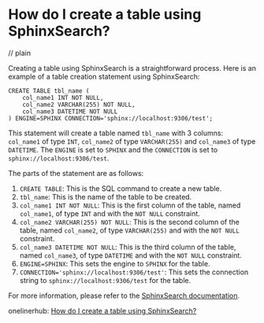 # How do I create a table using SphinxSearch?
// plain

Creating a table using SphinxSearch is a straightforward process. Here is an example of a table creation statement using SphinxSearch:

```
CREATE TABLE tbl_name (
    col_name1 INT NOT NULL,
    col_name2 VARCHAR(255) NOT NULL,
    col_name3 DATETIME NOT NULL
) ENGINE=SPHINX CONNECTION='sphinx://localhost:9306/test';
```

This statement will create a table named `tbl_name` with 3 columns: `col_name1` of type `INT`, `col_name2` of type `VARCHAR(255)` and `col_name3` of type `DATETIME`. The `ENGINE` is set to `SPHINX` and the `CONNECTION` is set to `sphinx://localhost:9306/test`.

The parts of the statement are as follows:

1. `CREATE TABLE`: This is the SQL command to create a new table.
2. `tbl_name`: This is the name of the table to be created.
3. `col_name1 INT NOT NULL`: This is the first column of the table, named `col_name1`, of type `INT` and with the `NOT NULL` constraint.
4. `col_name2 VARCHAR(255) NOT NULL`: This is the second column of the table, named `col_name2`, of type `VARCHAR(255)` and with the `NOT NULL` constraint.
5. `col_name3 DATETIME NOT NULL`: This is the third column of the table, named `col_name3`, of type `DATETIME` and with the `NOT NULL` constraint.
6. `ENGINE=SPHINX`: This sets the engine to `SPHINX` for the table.
7. `CONNECTION='sphinx://localhost:9306/test'`: This sets the connection string to `sphinx://localhost:9306/test` for the table.

For more information, please refer to the [SphinxSearch documentation](http://sphinxsearch.com/docs/current.html).

onelinerhub: [How do I create a table using SphinxSearch?](https://onelinerhub.com/sphinxsearch/how-do-i-create-a-table-using-sphinxsearch)